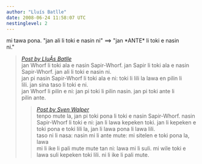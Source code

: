 ```yaml
---
author: "Lluís Batlle"
date: 2008-06-24 11:58:07 UTC
nestinglevel: 2
---
```

mi tawa pona. "jan ali li toki e nasin ni" ==> "jan \*ANTE\* li toki e nasin  
ni."  

> [_Post by LluÃ­s Batlle_](/10HXnPEs/nasin-sapir-whorf-li-pakala-tan-toki-pona#post2)  
> jan Whorf li toki ala e nasin Sapir-Whorf. jan Sapir li toki ala e nasin  
> Sapir-Whorf. jan ali li toki e nasin ni.  
> jan pi nasin Sapir-Whorf li toki ala e ni: toki li lili la lawa en pilin li  
> lili. jan sina taso li toki e ni.  
> jan Whorf li pilin e ni: jan pi toki li pilin nasin. jan pi toki ante li  
> pilin ante.  
> 
> > [_Post by Sven Walper_](/10HXnPEs/nasin-sapir-whorf-li-pakala-tan-toki-pona#post1)  
> > tenpo mute la, jan pi toki pona li toki e nasin Sapir-Whorf. nasin  
> > Sapir-Whorf li toki e ni: jan li lawa kepeken toki. jan li kepeken e  
> > toki pona e toki lili la, jan li lawa pona li lawa lili.  
> > taso ni li nasa: nasin mi li ante mute: mi sitelen e toki pona la, lawa  
> > mi li ike li pali mute mute tan ni: lawa mi li suli. mi wile toki e  
> > lawa suli kepeken toki lili. ni li ike li pali mute.  
> > 
> 
>
